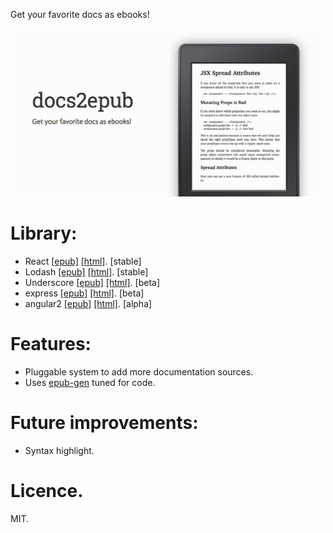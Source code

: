 Get your favorite docs as ebooks!

[![docs2epub](docs/og.jpg)](http://javier.xyz/docs2epub/)

# Library:
* React [[epub]](http://javier.xyz/docs2epub/download/react.epub) [[html]](http://javier.xyz/docs2epub/download/react.html). [stable]
* Lodash [[epub]](http://javier.xyz/docs2epub/download/lodash.epub) [[html]](http://javier.xyz/docs2epub/download/lodash.html). [stable]
* Underscore [[epub]](http://javier.xyz/docs2epub/download/underscore.epub) [[html]](http://javier.xyz/docs2epub/download/underscore.html). [beta]
* express [[epub]](http://javier.xyz/docs2epub/download/express.epub) [[html]](http://javier.xyz/docs2epub/download/express.html). [beta]
* angular2 [[epub]](http://javier.xyz/docs2epub/download/angular2.epub) [[html]](http://javier.xyz/docs2epub/download/angular2.html). [alpha]

# Features:
* Pluggable system to add more documentation sources.
* Uses [epub-gen](https://github.com/cyrilis/epub-gen) tuned for code.

# Future improvements:
* Syntax highlight.

# Licence.
MIT.
